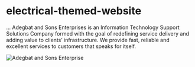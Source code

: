 # electrical-themed-website
...
Adegbat and Sons Enterprises is an Information Technology Support Solutions Company formed with the goal of redefining service delivery and adding value to clients’ infrastructure. We provide fast, reliable and excellent services to customers that speaks for itself.

![Adegbat and Sons Enterprise](https://res.cloudinary.com/precious24/image/upload/v1617099194/ade.jpg)
